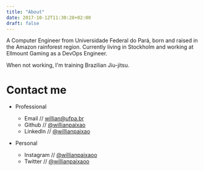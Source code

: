 ```yaml
---
title: "About"
date: 2017-10-12T11:30:28+02:00
draft: false
---
```

A Computer Engineer from Universidade Federal do Pará, born and raised in the
Amazon rainforest region. Currently living in Stockholm and working at Ellmount
Gaming as a DevOps Engineer.

When not working, I'm training Brazilian Jiu-jitsu.

# Contact me
* Professional 
  * Email // willian@ufpa.br
  * Github // [@willianpaixao](https://github.com/willianpaixao)
  * LinkedIn // [@willianpaixao](https://www.linkedin.com/in/willianpaixao)

* Personal
  * Instagram // [@willianpaixaoo](https://www.instagram.com/willianpaixaoo)
  * Twitter // [@willianpaixaoo](https://twitter.com/willianpaixaoo)
